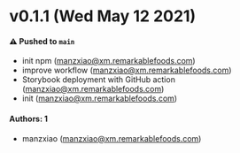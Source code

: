 # v0.1.1 (Wed May 12 2021)

#### ⚠️ Pushed to `main`

- init npm (manzxiao@xm.remarkablefoods.com)
- improve workflow (manzxiao@xm.remarkablefoods.com)
- Storybook deployment with GitHub action (manzxiao@xm.remarkablefoods.com)
- init (manzxiao@xm.remarkablefoods.com)

#### Authors: 1

- manzxiao (manzxiao@xm.remarkablefoods.com)
